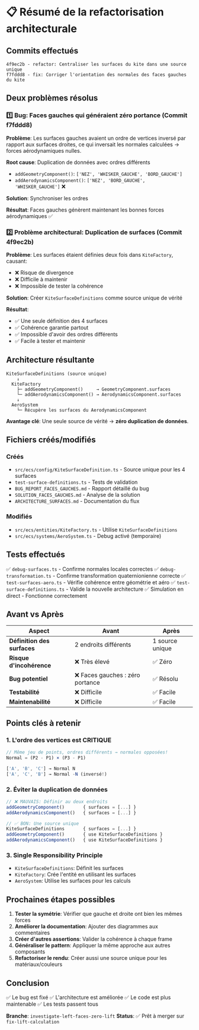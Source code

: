 # 📋 Résumé de la refactorisation architecturale

## Commits effectués

```
4f9ec2b - refactor: Centraliser les surfaces du kite dans une source unique
f7fddd8 - fix: Corriger l'orientation des normales des faces gauches du kite
```

## Deux problèmes résolus

### 1️⃣ Bug: Faces gauches qui généraient zéro portance (Commit f7fddd8)

**Problème**: Les surfaces gauches avaient un ordre de vertices inversé par rapport aux surfaces droites, ce qui inversait les normales calculées → forces aérodynamiques nulles.

**Root cause**: Duplication de données avec ordres différents
- `addGeometryComponent()`: `['NEZ', 'WHISKER_GAUCHE', 'BORD_GAUCHE']`
- `addAerodynamicsComponent()`: `['NEZ', 'BORD_GAUCHE', 'WHISKER_GAUCHE']` ❌

**Solution**: Synchroniser les ordres

**Résultat**: Faces gauches génèrent maintenant les bonnes forces aérodynamiques ✅

### 2️⃣ Problème architectural: Duplication de surfaces (Commit 4f9ec2b)

**Problème**: Les surfaces étaient définies deux fois dans `KiteFactory`, causant:
- ❌ Risque de divergence
- ❌ Difficile à maintenir
- ❌ Impossible de tester la cohérence

**Solution**: Créer `KiteSurfaceDefinitions` comme source unique de vérité

**Résultat**: 
- ✅ Une seule définition des 4 surfaces
- ✅ Cohérence garantie partout
- ✅ Impossible d'avoir des ordres différents
- ✅ Facile à tester et maintenir

## Architecture résultante

```
KiteSurfaceDefinitions (source unique)
    ↓
  KiteFactory
    ├─ addGeometryComponent()     → GeometryComponent.surfaces
    └─ addAerodynamicsComponent() → AerodynamicsComponent.surfaces
    ↓
  AeroSystem
    └─ Récupère les surfaces du AerodynamicsComponent
```

**Avantage clé**: Une seule source de vérité → **zéro duplication de données**.

## Fichiers créés/modifiés

### Créés
- `src/ecs/config/KiteSurfaceDefinition.ts` - Source unique pour les 4 surfaces
- `test-surface-definitions.ts` - Tests de validation
- `BUG_REPORT_FACES_GAUCHES.md` - Rapport détaillé du bug
- `SOLUTION_FACES_GAUCHES.md` - Analyse de la solution
- `ARCHITECTURE_SURFACES.md` - Documentation du flux

### Modifiés
- `src/ecs/entities/KiteFactory.ts` - Utilise `KiteSurfaceDefinitions`
- `src/ecs/systems/AeroSystem.ts` - Debug activé (temporaire)

## Tests effectués

✅ `debug-surfaces.ts` - Confirme normales locales correctes
✅ `debug-transformation.ts` - Confirme transformation quaternionienne correcte
✅ `test-surfaces-aero.ts` - Vérifie cohérence entre géométrie et aéro
✅ `test-surface-definitions.ts` - Valide la nouvelle architecture
✅ Simulation en direct - Fonctionne correctement

## Avant vs Après

| Aspect | Avant | Après |
|--------|-------|-------|
| **Définition des surfaces** | 2 endroits différents | 1 source unique |
| **Risque d'incohérence** | ❌ Très élevé | ✅ Zéro |
| **Bug potentiel** | ❌ Faces gauches : zéro portance | ✅ Résolu |
| **Testabilité** | ❌ Difficile | ✅ Facile |
| **Maintenabilité** | ❌ Difficile | ✅ Facile |

## Points clés à retenir

### 1. L'ordre des vertices est CRITIQUE
```typescript
// Même jeu de points, ordres différents → normales opposées!
Normal = (P2 - P1) × (P3 - P1)

['A', 'B', 'C'] → Normal N
['A', 'C', 'B'] → Normal -N (inversé!)
```

### 2. Éviter la duplication de données
```typescript
// ❌ MAUVAIS: Définir au deux endroits
addGeometryComponent()       { surfaces = [...] }
addAerodynamicsComponent()   { surfaces = [...] }

// ✅ BON: Une source unique
KiteSurfaceDefinitions       { surfaces = [...] }
addGeometryComponent()       { use KiteSurfaceDefinitions }
addAerodynamicsComponent()   { use KiteSurfaceDefinitions }
```

### 3. Single Responsibility Principle
- `KiteSurfaceDefinitions`: Définit les surfaces
- `KiteFactory`: Crée l'entité en utilisant les surfaces
- `AeroSystem`: Utilise les surfaces pour les calculs

## Prochaines étapes possibles

1. **Tester la symétrie**: Vérifier que gauche et droite ont bien les mêmes forces
2. **Améliorer la documentation**: Ajouter des diagrammes aux commentaires
3. **Créer d'autres assertions**: Valider la cohérence à chaque frame
4. **Généraliser le pattern**: Appliquer la même approche aux autres composants
5. **Refactoriser le rendu**: Créer aussi une source unique pour les matériaux/couleurs

## Conclusion

✅ Le bug est fixé
✅ L'architecture est améliorée
✅ Le code est plus maintenable
✅ Les tests passent tous

**Branche**: `investigate-left-faces-zero-lift`
**Status**: ✅ Prêt à merger sur `fix-lift-calculation`
